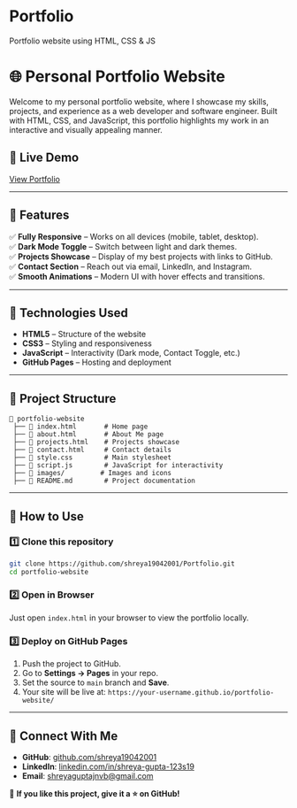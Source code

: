 # Portfolio
Portfolio website using HTML, CSS &amp; JS
# 🌐 Personal Portfolio Website

Welcome to my personal portfolio website, where I showcase my skills, projects, and experience as a web developer and software engineer. Built with HTML, CSS, and JavaScript, this portfolio highlights my work in an interactive and visually appealing manner.

## 🔗 Live Demo
[View Portfolio](https://your-username.github.io/portfolio-website/)

---

## 📌 Features
✅ **Fully Responsive** – Works on all devices (mobile, tablet, desktop).  
✅ **Dark Mode Toggle** – Switch between light and dark themes.  
✅ **Projects Showcase** – Display of my best projects with links to GitHub.  
✅ **Contact Section** – Reach out via email, LinkedIn, and Instagram.  
✅ **Smooth Animations** – Modern UI with hover effects and transitions.  

---

## 🚀 Technologies Used
- **HTML5** – Structure of the website  
- **CSS3** – Styling and responsiveness  
- **JavaScript** – Interactivity (Dark mode, Contact Toggle, etc.)  
- **GitHub Pages** – Hosting and deployment  

---

## 📂 Project Structure
```
📂 portfolio-website
 ├── 📄 index.html       # Home page
 ├── 📄 about.html       # About Me page
 ├── 📄 projects.html    # Projects showcase
 ├── 📄 contact.html     # Contact details
 ├── 📄 style.css        # Main stylesheet
 ├── 📄 script.js        # JavaScript for interactivity
 ├── 📁 images/         # Images and icons
 ├── 📄 README.md        # Project documentation
```

---

## 📜 How to Use
### 1️⃣ Clone this repository
```sh
git clone https://github.com/shreya19042001/Portfolio.git
cd portfolio-website
```

### 2️⃣ Open in Browser
Just open `index.html` in your browser to view the portfolio locally.

### 3️⃣ Deploy on GitHub Pages
1. Push the project to GitHub.
2. Go to **Settings → Pages** in your repo.
3. Set the source to `main` branch and **Save**.
4. Your site will be live at: `https://your-username.github.io/portfolio-website/`

---

## 🤝 Connect With Me
- **GitHub**: [github.com/shreya19042001](https://github.com/shreya19042001)
- **LinkedIn**: [linkedin.com/in/shreya-gupta-123s19](https://linkedin.com/in/shreya-gupta-123s19)
- **Email**: shreyaguptajnvb@gmail.com

🚀 **If you like this project, give it a ⭐ on GitHub!**
